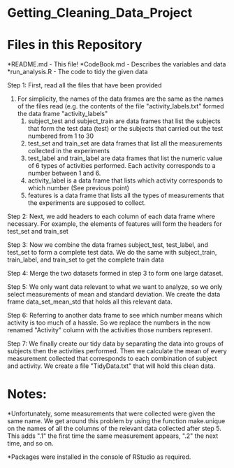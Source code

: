 # Getting_Cleaning_Data_Project

# Files in this Repository

*README.md - This file!
*CodeBook.md - Describes the variables and data
*run_analysis.R - The code to tidy the given data

Step 1: First, read all the files that have been provided
1. For simplicity, the names of the data frames are the same as the names of the files read (e.g. the contents of the file "activity_labels.txt" formed the data frame "activity_labels"
    1. subject_test and subject_train are data frames that list the subjects that form the test data (test) or the subjects that carried out the test numbered from 1 to 30
    2. test_set and train_set are data frames that list all the measurements collected in the experiments
    3. test_label and train_label are data frames that list the numeric value of 6 types of activities performed. Each activity corresponds to a number between 1 and 6.
    4. activity_label is a data frame that lists which activity corresponds to which number (See previous point)
    5. features is a data frame that lists all the types of measurements that the experiments are supposed to collect.
    
Step 2: Next, we add headers to each column of each data frame where necessary. For example, the elements of features will form the headers for test_set and train_set

Step 3: Now we combine the data frames subject_test, test_label, and test_set to form a complete test data. We do the same with subject_train, train_label, and train_set to get the complete train data

Step 4: Merge the two datasets formed in step 3 to form one large dataset.

Step 5: We only want data relevant to what we want to analyze, so we only select measurements of mean and standard deviation. We create the data frame data_set_mean_std that holds all this relevant data.

Step 6: Referring to another data frame to see which number means which activity is too much of a hassle. So we replace the numbers in the now renamed "Activity" column with the activities those numbers represent.

Step 7: We finally create our tidy data by separating the data into groups of subjects then the activities performed. Then we calculate the mean of every measurement collected that corresponds to each combination of subject and activity. We create a file "TidyData.txt" that will hold this clean data.

# Notes:
*Unfortunately, some measurements that were collected were given the same name. We get around this problem by using the function make.unique on the names of all the columns of the relevant data collected after step 5. This adds ".1" the first time the same measurement appears, ".2" the next time, and so on.

*Packages were installed in the console of RStudio as required.
